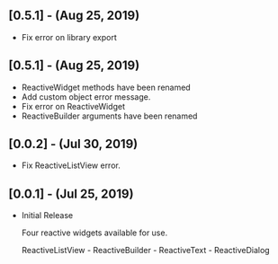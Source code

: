 ## [0.5.1] - (Aug 25, 2019)

* Fix error on library export

## [0.5.1] - (Aug 25, 2019)

* ReactiveWidget methods have been renamed
* Add custom object error message.
* Fix error on ReactiveWidget
* ReactiveBuilder arguments have been renamed

## [0.0.2] - (Jul 30, 2019)

* Fix ReactiveListView error.

## [0.0.1] - (Jul 25, 2019)

* Initial Release
  
  Four reactive widgets available for use.

    ReactiveListView - ReactiveBuilder - ReactiveText - ReactiveDialog


